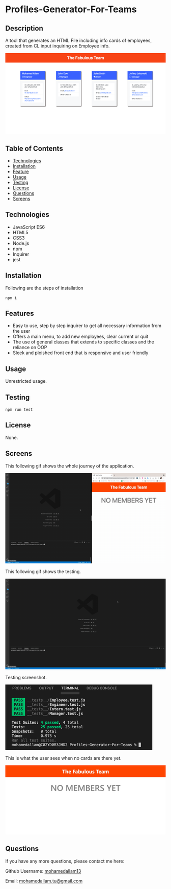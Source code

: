 # Profiles-Generator-For-Teams

## Description 
A tool that generates an HTML File including info cards of employees, created from CL input inquiring on Employee info.

![Product screenshot](./screenshots/screenshot2.jpg)

## Table of Contents

* [Technologies](#technologies)
* [Installation](#installation)
* [Feature](#feature)
* [Usage](#usage)
* [Testing](#testing)
* [License](#license)
* [Questions](#questions)
* [Screens](#screens)


## Technologies 

* JavaScript ES6
* HTML5
* CSS3
* Node.js
* npm
* Inquirer
* jest

## Installation 

Following are the steps of installation

```
npm i
```

## Features

* Easy to use, step by step inquirer to get all necessary information from the user
* Offers a main menu, to add new employees, clear current or quit
* The use of general classes that extends to specific classes and the reliance on OOP
* Sleek and ploished front end that is responsive and user friendly

## Usage 

Unrestricted usage.

## Testing

```
npm run test
```

## License 

None.

## Screens

This following gif shows the whole journey of the application.

![journey](./screenshots/journey.gif)

This following gif shows the testing.

![testing gif](./screenshots/testing.gif)

Testing screenshot.

![testing screenshot](./screenshots/screenshot3.jpg)

This is what the user sees when no cards are there yet.

![no cards](./screenshots/screenshot1.JPG)

## Questions 

If you have any more questions, please contact me here:

Github Username: [mohamedallam13](https://github.com/mohamedallam13)

Email: [mohamedallam.tu@gmail.com](mailto:mohamedallam.tu@gmail.com)


